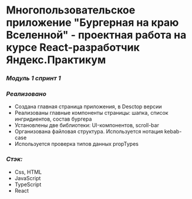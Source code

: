 # Многопользовательское приложение "Бургерная на краю Вселенной" - проектная работа на курсе React-разработчик Яндекс.Практикум

### ***Модуль 1 спринт 1***


### ***Реализовано***
* Создана главная страница приложения, в Desctop версии
* Реализованы главные компоненты страницы: шапка, список ингридиентов, состав бургера
* Установлены две библиотеки: UI-компонентов, scroll-bar
* Организована файловая структура. Используется нотация kebab-case
* Используется проверка типов данных propTypes

### ***Стэк:***
* Css, HTML
* JavaScript
* TypeScript
* React
 

<!-- ### Ссылки:
* :mag_right: [Открыть проект]() -->
